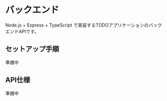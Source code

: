 # バックエンド

Node.js + Express + TypeScript で実装するTODOアプリケーションのバックエンドAPIです。

## セットアップ手順
準備中

## API仕様
準備中